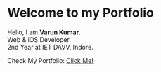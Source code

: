 # Welcome to my Portfolio

Hello, I am **Varun Kumar**.   
Web & iOS Developer.   
2nd Year at IET DAVV, Indore.   

Check My Portfolio: [Click Me!](https://kmrvarun.is-a.dev/)
